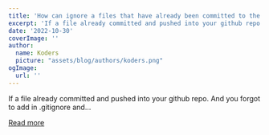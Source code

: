 ```yaml
---
title: 'How can ignore a files that have already been committed to the repo?'
excerpt: 'If a file already committed and pushed into your github repo. And you forgot to add in .gitignore and...'
date: '2022-10-30'
coverImage: ''
author:
  name: Koders
  picture: "assets/blog/authors/koders.png"
ogImage:
  url: ''
---
```


If a file already committed and pushed into your github repo. And you forgot to add in .gitignore and...

[Read more](https://dev.to/siumhossain/how-can-ignore-a-files-that-have-already-been-committed-to-the-repo-5c6p)
